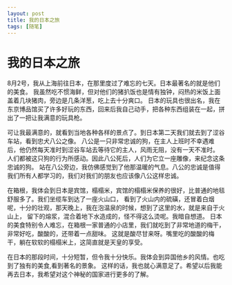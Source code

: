 ```yaml
---
layout: post
title: 我的日本之旅
tags: [随笔]
---
```


# 我的日本之旅


8月2号，我从上海前往日本，在那里度过了难忘的七天。日本最著名的就是他们的美食。
我虽然吃不惯海鲜，但对他们的猪扒饭也是情有独钟，闷热的米饭上面盖着几块猪肉，旁边是几条洋葱，吃上去十分爽口。
日本的玩具也很出名，我在东京博品馆买了许多好玩的东西，回来后我自己动手，把各种东西组装在一起，拼出了一把让我满意的玩具枪。

可让我最满意的，就看到当地各种各样的景点了。到日本第二天我们就去到了涩谷车站，看到忠犬八公之像。
八公是一只非常忠诚的狗，在主人上班时不幸遇难后，他仍然每天准时到涩谷车站去等待它的主人，风雨无阻，没有一天不准时。
人们都被这只狗的行为所感动。因此八公死后，人们为它立一座雕像，来纪念这条忠诚的狗。
站在八公旁边，我仿佛感觉到了他那温暖的气息。八公的忠诚是值得我们所有人都学习的，我们对我们的朋友也应该像八公这样忠诚。

在箱根，我体会到日本是宾馆，榻榻米，宾馆的榻榻米保养的很好，比普通的地毯舒服多了。我们坐缆车到达了一座火山口，
看到了火山内的硫磺，还冒着白烟呢，十分的壮观，那天晚上，我在泡温泉的时候，想到了这里的水，就是来自于火山上，
留下的熔浆，混合着地下水造成的，怪不得这么烫呢。我暗自想道。
日本的美食特别令人难忘，在箱根一家普通的小店里，我们就吃到了非常地道的梅干，非常好吃，酸酸的，还带着一点甜味。
这就是酸尽甘来呀。嘴里吃的酸酸的梅干，躺在软软的榻榻米上，这简直就是天皇的享受。

在日本的那段时间，十分短暂，但令我十分快乐。我体会到异国他乡的风情。也吃到了独有的美食,看到著名的景象。
这样的话，我也就心满意足了。希望以后我能再去日本，我希望对这个神秘的国家进行更多的了解。




